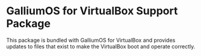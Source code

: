 # GalliumOS for VirtualBox Support Package

This package is bundled with GalliumOS for VirtualBox and provides updates to
files that exist to make the VirtualBox boot and operate correctly.